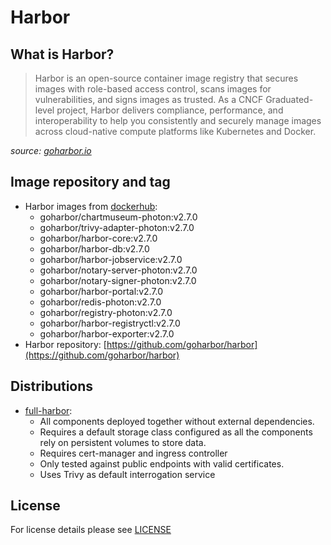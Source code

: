 # Harbor

## What is Harbor?

> Harbor is an open-source container image registry that secures images with role-based access control, scans images
> for vulnerabilities, and signs images as trusted. As a CNCF Graduated-level project, Harbor delivers compliance,
> performance, and interoperability to help you consistently and securely manage images across cloud-native compute
> platforms like Kubernetes and Docker.

*source: [goharbor.io](https://goharbor.io/)*

## Image repository and tag

* Harbor images from [dockerhub](https://hub.docker.com/u/goharbor):
  * goharbor/chartmuseum-photon:v2.7.0
  * goharbor/trivy-adapter-photon:v2.7.0
  * goharbor/harbor-core:v2.7.0
  * goharbor/harbor-db:v2.7.0
  * goharbor/harbor-jobservice:v2.7.0
  * goharbor/notary-server-photon:v2.7.0
  * goharbor/notary-signer-photon:v2.7.0
  * goharbor/harbor-portal:v2.7.0
  * goharbor/redis-photon:v2.7.0
  * goharbor/registry-photon:v2.7.0
  * goharbor/harbor-registryctl:v2.7.0
  * goharbor/harbor-exporter:v2.7.0
* Harbor repository: [https://github.com/goharbor/harbor](https://github.com/goharbor/harbor)

## Distributions

* [full-harbor](distributions/full-harbor):
  * All components deployed together without external dependencies.
  * Requires a default storage class configured as all the components rely on persistent volumes to store data.
  * Requires cert-manager and ingress controller
  * Only tested against public endpoints with valid certificates.
  * Uses Trivy as default interrogation service

## License

For license details please see [LICENSE](../../LICENSE)
